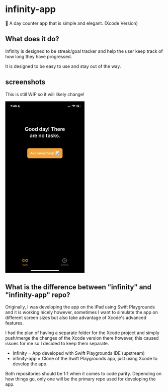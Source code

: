 # infinity-app
📅 A day counter app that is simple and elegant. (Xcode Version)

## What does it do?

Infinity is designed to be streak/goal tracker and help the user keep track of how long they have progressed. 

It is designed to be easy to use and stay out of the way.

## screenshots

This is still WIP so it will likely change!

<img src="media/1.png" width="50%">

## What is the difference between "infinity" and "infinity-app" repo?

Originally, I was developing the app on the iPad using Swift Playgrounds and it is working nicely however, sometimes I want to simulate the app on different screen sizes but also take advantage of Xcode's advanced features.

I had the plan of having a separate folder for the Xcode project and simply push/merge the changes of the Xcode version there however, this caused issues for me so I decided to keep them separate. 

- Infinity = App developed with Swift Playgrounds IDE (upstream)
- infinity-app = Clone of the Swift Playgrounds app, just using Xcode to develop the app.

Both repositories should be 1:1 when it comes to code parity. Depending on how things go, only one will be the primary repo used for developing the app.